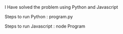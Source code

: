 I Have solved the problem using Python and Javascript

Steps to run Python : 
          program.py

Steps to run Javascript : 
          node Program
